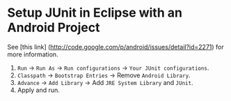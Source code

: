 Setup JUnit in Eclipse with an Android Project
==============================================

See [this link] (http://code.google.com/p/android/issues/detail?id=2271) for more information.

1. `Run` -> `Run As` -> `Run configurations` -> `Your JUnit configurations`.
2. `Classpath` -> `Bootstrap Entries` -> Remove `Android Library`.
3. `Advance` -> `Add Library` -> Add `JRE System Library` and `JUnit`.
4. Apply and run.
